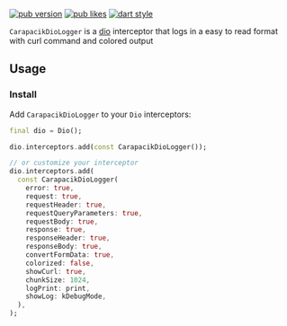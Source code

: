 [![pub version](https://img.shields.io/pub/v/carapacik_dio_logger?logo=dart)](https://pub.dev/packages/carapacik_dio_logger)
[![pub likes](https://img.shields.io/pub/likes/carapacik_dio_logger?logo=dart)](https://pub.dev/packages/carapacik_dio_logger)
[![dart style](https://img.shields.io/badge/style-carapacik__lints%20-brightgreen?logo=dart)](https://pub.dev/packages/carapacik_lints)

`CarapacikDioLogger` is a [dio](https://github.com/cfug/dio) interceptor that logs in a easy to read format with curl command and colored output

## Usage

### Install

Add `CarapacikDioLogger` to your `Dio` interceptors:

```dart
final dio = Dio();

dio.interceptors.add(const CarapacikDioLogger());

// or customize your interceptor
dio.interceptors.add(
  const CarapacikDioLogger(
    error: true,
    request: true,
    requestHeader: true,
    requestQueryParameters: true,
    requestBody: true,
    response: true,
    responseHeader: true,
    responseBody: true,
    convertFormData: true,
    colorized: false,
    showCurl: true,
    chunkSize: 1024,
    logPrint: print,
    showLog: kDebugMode,
  ),
);
```